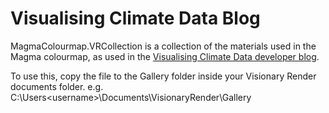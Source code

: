 # Visualising Climate Data Blog

MagmaColourmap.VRCollection is a collection of the materials used in the Magma colourmap, as used in the [Visualising Climate Data developer blog](https://developers.virtalis.com/blogs/visualising-climate-data-with-visionary-render).

To use this, copy the file to the Gallery folder inside your Visionary Render documents folder. e.g. C:\Users\<username>\Documents\VisionaryRender\Gallery